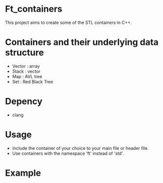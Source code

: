# Ft_containers
This project aims to create some of the STL containers in C++.

# Containers and their underlying data structure 
  * Vector : array
  * Stack : vector
  * Map : AVL tree
  * Set : Red Black Tree
  
# Depency
  * clang
 
# Usage
  * Include the container of your choice to your main file or header file.
  * Use containers with the namespace 'ft' instead of 'std'.

# Example
